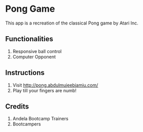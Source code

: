 # Pong Game

This app is a recreation of the classical Pong game by Atari Inc.

## Functionalities

1. Responsive ball control
2. Computer Opponent

## Instructions

1. Visit http://pong.abdulmujeebjamiu.com/
2. Play till your fingers are numb!

## Credits

1. Andela Bootcamp Trainers
2. Bootcampers
